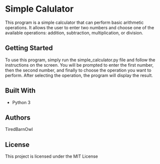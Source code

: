 # Simple Calulator

This program is a simple calculator that can perform basic arithmetic operations. It allows the user to enter two numbers and choose one of the available operations: addition, subtraction, multiplication, or division.

## Getting Started

To use this program, simply run the simple_calculator.py file and follow the instructions on the screen. You will be prompted to enter the first number, then the second number, and finally to choose the operation you want to perform. After selecting the operation, the program will display the result.

## Built With

- Python 3

## Authors

TiredBarnOwl

## License

This project is licensed under the MIT License
